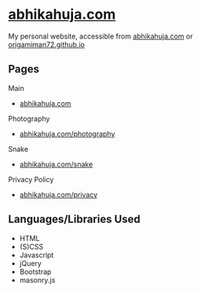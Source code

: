 # [abhikahuja.com](htps://abhikahuja.com)
My personal website, accessible from [abhikahuja.com](https://abhikahuja.com) or [origamiman72.github.io](https://origamiman72.github.io)

## Pages
Main
* [abhikahuja.com](index.html)

Photography
* [abhikahuja.com/photography](photography.html)

Snake
* [abhikahuja.com/snake](snake.html)

Privacy Policy
* [abhikahuja.com/privacy](privacy.html)

## Languages/Libraries Used

* HTML
* (S)CSS
* Javascript
* jQuery
* Bootstrap
* masonry.js
